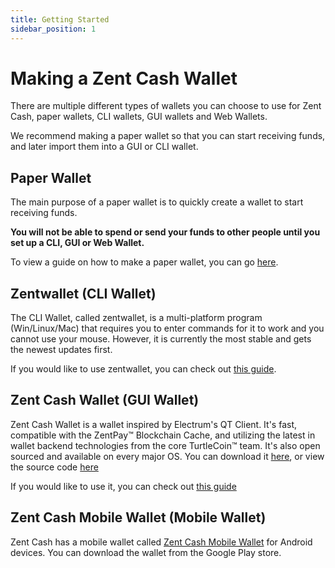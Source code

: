 ```yaml
---
title: Getting Started
sidebar_position: 1
---
```


# Making a Zent Cash Wallet

There are multiple different types of wallets you can choose to use for Zent Cash, paper wallets, CLI wallets, GUI wallets and Web Wallets.

We recommend making a paper wallet so that you can start receiving funds, and later import them into a GUI or CLI wallet.

## Paper Wallet

The main purpose of a paper wallet is to quickly create a wallet to start receiving funds.

**You will not be able to spend or send your funds to other people until you set up a CLI, GUI or Web Wallet.**

To view a guide on how to make a paper wallet, you can go [here](/docs/use/wallets-guides/making-a-paper-wallet).

## Zentwallet (CLI Wallet)

The CLI Wallet, called zentwallet, is a multi-platform program (Win/Linux/Mac) that requires you to enter commands for it to work and you cannot use your mouse. However, it is currently the most stable and gets the newest updates first.

If you would like to use zentwallet, you can check out [this guide](/docs/use/wallets-guides/advanced-wallets/using-zentwallet).

## Zent Cash Wallet (GUI Wallet)

Zent Cash Wallet is a wallet inspired by Electrum's QT Client. It's fast, compatible with the ZentPay™ Blockchain Cache, and utilizing the latest in wallet backend technologies from the core TurtleCoin™ team. It's also open sourced and available on every major OS. You can download it [here](https://github.com/ZentCashFoundation/zentcash-wallet/releases), or view the source code [here](https://github.com/ZentCashFoundation/zentcash-wallet/)

If you would like to use it, you can check out [this guide](/docs/use/wallets-guides/easy-to-use-wallets/using-zentcash-wallet)

## Zent Cash Mobile Wallet (Mobile Wallet)

Zent Cash has a mobile wallet called [Zent Cash Mobile Wallet](https://play.google.com/store/apps/details?id=cash.zent.mobileapp&hl=en) for Android devices. You can download the wallet from the Google Play store.

